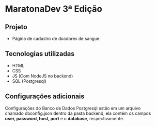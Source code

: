 # MaratonaDev 3ª Edição

## Projeto
- Página de cadastro de doadores de sangue

## Tecnologias utilizadas
- HTML
- CSS
- JS (Com NodeJS no backend)
- SQL (Postgresql)

## Configurações adicionais
Configurações do Banco de Dados Postgresql estão em um arquivo chamado
dbconfig.json dentro da pasta backend, ela contém os campos 
**user, password, host, port** e o **database**, respectivamente.
